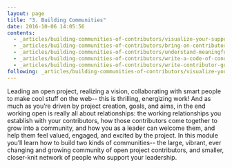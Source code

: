 ```yaml
---
layout: page
title: "3. Building Communities"
date: 2016-10-06 14:05:56
contents:
  - _articles/building-communities-of-contributors/visualize-your-support-network.md
  - _articles/building-communities-of-contributors/bring-on-contributors-using-personas-and-pathways.md
  - _articles/building-communities-of-contributors/understand-meaningful-participation-and-distributed-leadership.md
  - _articles/building-communities-of-contributors/write-a-code-of-conduct.md
  - _articles/building-communities-of-contributors/write-contributor-guidelines.md
following: _articles/building-communities-of-contributors/visualize-your-support-network.md
---
```


Leading an open project, realizing a vision, collaborating with smart people to make cool stuff on the web-- this is thrilling, energizing work! And as much as you’re driven by project creation, goals, and aims, in the end working open is really all about relationships: the working relationships you establish with your contributors, how those contributors come together to grow into a community, and how you as a leader can welcome them, and help them feel valued, engaged, and excited by the project. In this module you’ll learn how to build two kinds of communities-- the large, vibrant, ever changing and growing community of open project contributors, and smaller, closer-knit network of people who support your leadership.
